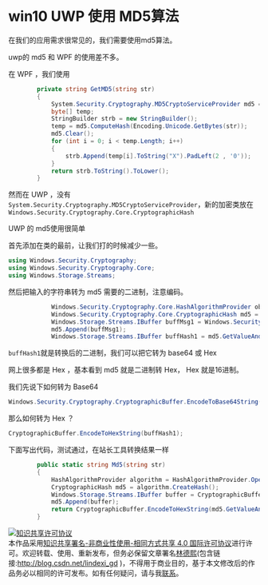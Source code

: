 # win10 UWP 使用 MD5算法

在我们的应用需求很常见的，我们需要使用md5算法。

uwp的 md5 和 WPF 的使用差不多。


<!--more-->
<!-- CreateTime:2019/7/29 12:02:42 -->


<div id="toc"></div>

在 WPF ，我们使用

```csharp
        private string GetMD5(string str)
        {
            System.Security.Cryptography.MD5CryptoServiceProvider md5 = new System.Security.Cryptography.MD5CryptoServiceProvider();
            byte[] temp;
            StringBuilder strb = new StringBuilder();
            temp = md5.ComputeHash(Encoding.Unicode.GetBytes(str));
            md5.Clear();
            for (int i = 0; i < temp.Length; i++)
            { 
                strb.Append(temp[i].ToString("X").PadLeft(2 , '0'));
            }
            return strb.ToString().ToLower();            
        }
```

然而在 UWP ，没有`System.Security.Cryptography.MD5CryptoServiceProvider`，新的加密类放在`Windows.Security.Cryptography.Core.CryptographicHash`

UWP 的 md5使用很简单

首先添加在类的最前，让我们打的时候减少一些。

```csharp
using Windows.Security.Cryptography;
using Windows.Security.Cryptography.Core;
using Windows.Storage.Streams;

```

然后把输入的字符串转为 md5 需要的二进制，注意编码。

```csharp
            Windows.Security.Cryptography.Core.HashAlgorithmProvider objAlgProv = Windows.Security.Cryptography.Core.HashAlgorithmProvider.OpenAlgorithm(Windows.Security.Cryptography.Core.HashAlgorithmNames.Md5);
            Windows.Security.Cryptography.Core.CryptographicHash md5 = objAlgProv.CreateHash();
            Windows.Storage.Streams.IBuffer buffMsg1 = Windows.Security.Cryptography.CryptographicBuffer.ConvertStringToBinary(str , Windows.Security.Cryptography.BinaryStringEncoding.Utf16BE);
            md5.Append(buffMsg1);
            Windows.Storage.Streams.IBuffer buffHash1 = md5.GetValueAndReset();

```

`buffHash1`就是转换后的二进制，我们可以把它转为 base64 或 Hex

网上很多都是 Hex ，基本看到 md5 就是二进制转 Hex， Hex 就是16进制。

我们先说下如何转为 Base64

```csharp
Windows.Security.Cryptography.CryptographicBuffer.EncodeToBase64String(buffHash1);

```

那么如何转为 Hex ？

```csharp
CryptographicBuffer.EncodeToHexString(buffHash1);

```

下面写出代码，测试通过，在站长工具转换结果一样

```csharp
        public static string Md5(string str)
        {
            HashAlgorithmProvider algorithm = HashAlgorithmProvider.OpenAlgorithm(HashAlgorithmNames.Md5);
            CryptographicHash md5 = algorithm.CreateHash();
            Windows.Storage.Streams.IBuffer buffer = CryptographicBuffer.ConvertStringToBinary(str, BinaryStringEncoding.Utf16BE);
            md5.Append(buffer);
            return CryptographicBuffer.EncodeToHexString(md5.GetValueAndReset());
        }

```

<script src="https://gist.github.com/lindexi/0ecf1d8de7a222cda5f058e74de335c1.js"></script>


<a rel="license" href="http://creativecommons.org/licenses/by-nc-sa/4.0/"><img alt="知识共享许可协议" style="border-width:0" src="https://licensebuttons.net/l/by-nc-sa/4.0/88x31.png" /></a><br />本作品采用<a rel="license" href="http://creativecommons.org/licenses/by-nc-sa/4.0/">知识共享署名-非商业性使用-相同方式共享 4.0 国际许可协议</a>进行许可。欢迎转载、使用、重新发布，但务必保留文章署名[林德熙](http://blog.csdn.net/lindexi_gd)(包含链接:http://blog.csdn.net/lindexi_gd )，不得用于商业目的，基于本文修改后的作品务必以相同的许可发布。如有任何疑问，请与我[联系](mailto:lindexi_gd@163.com)。 